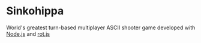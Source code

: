 Sinkohippa
==========

World's greatest turn-based multiplayer ASCII shooter game 
developed with [Node.js](http://nodejs.org/) and [rot.js](http://ondras.github.com/rot.js/hp/)

